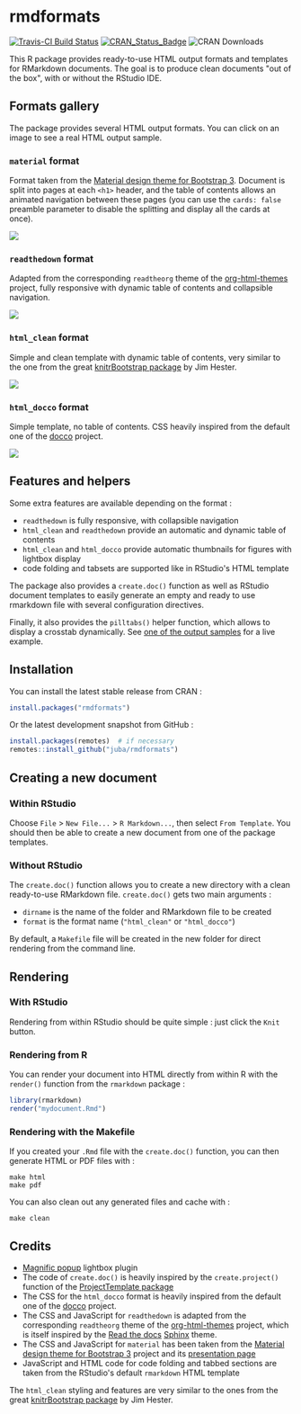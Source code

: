 # rmdformats

[![Travis-CI Build Status](https://travis-ci.org/juba/rmdformats.svg?branch=master)](https://travis-ci.org/juba/rmdformats)
[![CRAN_Status_Badge](http://www.r-pkg.org/badges/version-ago/rmdformats)](https://cran.r-project.org/package=rmdformats)
![CRAN Downloads](http://cranlogs.r-pkg.org/badges/last-month/rmdformats)


This R package provides ready-to-use HTML output formats and templates for
RMarkdown documents. The goal is to produce clean documents "out of the box",
with or without the RStudio IDE.

## Formats gallery

The package provides several HTML output formats. You can click on an image to see a real HTML output sample.

### `material` format

Format taken from the [Material design theme for Bootstrap 3](https://github.com/FezVrasta/bootstrap-material-design). Document is split into pages at each `<h1>` header, and the table of contents allows an animated navigation between these pages (you can use the `cards: false` preamble parameter to disable the splitting and display all the cards at once).

[![](tools/screenshots/material.png)](https://cdn.rawgit.com/juba/rmdformats/master/resources/examples/material/material.html)


### `readthedown` format

Adapted from the corresponding `readtheorg` theme of the [org-html-themes](https://github.com/fniessen/org-html-themes) project, fully responsive with dynamic table of contents and collapsible navigation.

[![](tools/screenshots/readthedown.png)](https://cdn.rawgit.com/juba/rmdformats/master/resources/examples/readthedown/readthedown.html)

### `html_clean` format

Simple and clean template with dynamic table of contents, very similar to the one from the great [knitrBootstrap package](https://github.com/jimhester/knitrBootstrap) by Jim
Hester.

[![](tools/screenshots/html_clean.png)](https://cdn.rawgit.com/juba/rmdformats/master/resources/examples/html_clean/html_clean_sample.html)


### `html_docco` format

Simple template, no table of contents. CSS heavily inspired from the default one of the [docco](https://jashkenas.github.io/docco/) project.

[![](tools/screenshots/html_docco.png)](https://cdn.rawgit.com/juba/rmdformats/master/resources/examples/html_docco/html_docco_sample.html)


## Features and helpers

Some extra features are available depending on the format :

- `readthedown` is fully responsive, with collapsible navigation
- `html_clean` and `readthedown` provide an automatic and dynamic table of contents
- `html_clean` and `html_docco` provide automatic thumbnails for figures with lightbox display
- code folding and tabsets are supported like in RStudio's HTML template

The package also provides a `create.doc()` function as well as RStudio document
templates to easily generate an empty and ready to use rmarkdown file with
several configuration directives.

Finally, it also provides the `pilltabs()` helper function, which allows to display a crosstab dynamically. See [one of the output samples](https://cdn.rawgit.com/juba/rmdformats/master/resources/examples/html_clean/html_clean_sample.html#Table) for a live example.


## Installation

You can install the latest stable release from CRAN :

```r
install.packages("rmdformats")
```

Or the latest development snapshot from GitHub :

```r
install.packages(remotes)  # if necessary
remotes::install_github("juba/rmdformats")
```

## Creating a new document

### Within RStudio

Choose `File` > `New File...` > `R Markdown...`, then select `From Template`.
You should then be able to create a new document from one of the package
templates.

### Without RStudio

The `create.doc()` function allows you to create a new directory with a clean
ready-to-use RMarkdown file. `create.doc()` gets two main arguments :

- `dirname` is the name of the folder and RMarkdown file to be created
- `format` is the format name (`"html_clean"` or `"html_docco"`)

By default, a `Makefile` file will be created in the new folder for direct
rendering from the command line.

## Rendering

### With RStudio

Rendering from within RStudio should be quite simple : just click the `Knit` button.

### Rendering from R

You can render your document into HTML directly from within R with the
`render()` function from the `rmarkdown` package :

```r
library(rmarkdown)
render("mydocument.Rmd")
```

### Rendering with the Makefile

If you created your `.Rmd` file with the `create.doc()` function, you can then
generate HTML or PDF files with :

```    
make html
make pdf
```

You can also clean out any generated files and cache with :

```
make clean
```


## Credits

- [Magnific popup](http://dimsemenov.com/plugins/magnific-popup/) lightbox plugin
- The code of `create.doc()` is heavily inspired by the `create.project()` function of the [ProjectTemplate package](http://projecttemplate.net/)
- The CSS for the `html_docco` format is heavily inspired from the default one of the [docco](https://jashkenas.github.io/docco/) project.
- The CSS and JavaScript for `readthedown` is adapted from the corresponding `readtheorg` theme of the [org-html-themes](https://github.com/fniessen/org-html-themes) project, which is itself inspired by the [Read the docs](https://readthedocs.org/) [Sphinx](http://sphinx-doc.org/) theme.
- The CSS and JavaScript for `material` has been taken from the [Material design theme for Bootstrap 3](https://github.com/FezVrasta/bootstrap-material-design) project and its [presentation page](https://fezvrasta.github.io/bootstrap-material-design/)
- JavaScript and HTML code for code folding and tabbed sections are taken from the RStudio's default `rmarkdown` HTML template

The `html_clean` styling and features are very similar to the ones from the great
[knitrBootstrap package](https://github.com/jimhester/knitrBootstrap) by Jim
Hester.
